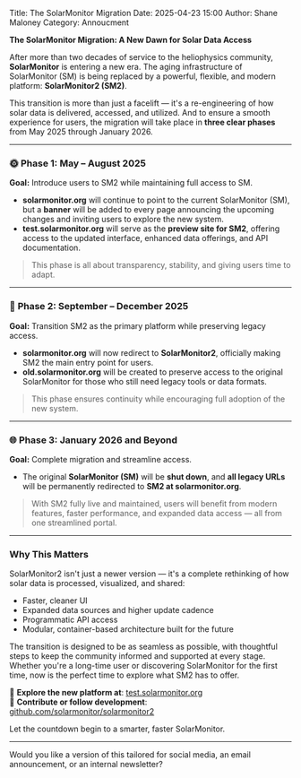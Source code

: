 Title: The SolarMonitor Migration
Date: 2025-04-23 15:00
Author: Shane Maloney
Category: Annoucment

**The SolarMonitor Migration: A New Dawn for Solar Data Access**

After more than two decades of service to the heliophysics community, **SolarMonitor** is entering a new era. The aging infrastructure of SolarMonitor (SM) is being replaced by a powerful, flexible, and modern platform: **SolarMonitor2 (SM2)**. 

This transition is more than just a facelift — it's a re-engineering of how solar data is delivered, accessed, and utilized. And to ensure a smooth experience for users, the migration will take place in **three clear phases** from May 2025 through January 2026.

---

### 🌞 **Phase 1: May – August 2025**  
**Goal:** Introduce users to SM2 while maintaining full access to SM.

- **solarmonitor.org** will continue to point to the current SolarMonitor (SM), but a **banner** will be added to every page announcing the upcoming changes and inviting users to explore the new system.
- **test.solarmonitor.org** will serve as the **preview site for SM2**, offering access to the updated interface, enhanced data offerings, and API documentation.

> This phase is all about transparency, stability, and giving users time to adapt.

---

### 🚀 **Phase 2: September – December 2025**  
**Goal:** Transition SM2 as the primary platform while preserving legacy access.

- **solarmonitor.org** will now redirect to **SolarMonitor2**, officially making SM2 the main entry point for users.
- **old.solarmonitor.org** will be created to preserve access to the original SolarMonitor for those who still need legacy tools or data formats.

> This phase ensures continuity while encouraging full adoption of the new system.

---

### 🌐 **Phase 3: January 2026 and Beyond**  
**Goal:** Complete migration and streamline access.

- The original **SolarMonitor (SM)** will be **shut down**, and **all legacy URLs** will be permanently redirected to **SM2 at solarmonitor.org**.

> With SM2 fully live and maintained, users will benefit from modern features, faster performance, and expanded data access — all from one streamlined portal.

---

### Why This Matters

SolarMonitor2 isn't just a newer version — it's a complete rethinking of how solar data is processed, visualized, and shared:
- Faster, cleaner UI
- Expanded data sources and higher update cadence
- Programmatic API access
- Modular, container-based architecture built for the future

The transition is designed to be as seamless as possible, with thoughtful steps to keep the community informed and supported at every stage. Whether you're a long-time user or discovering SolarMonitor for the first time, now is the perfect time to explore what SM2 has to offer.

📍 **Explore the new platform at**: [test.solarmonitor.org](http://test.solarmonitor.org)  
🔧 **Contribute or follow development**: [github.com/solarmonitor/solarmonitor2](https://github.com/solarmonitor/solarmonitor2)

Let the countdown begin to a smarter, faster SolarMonitor.

---

Would you like a version of this tailored for social media, an email announcement, or an internal newsletter?